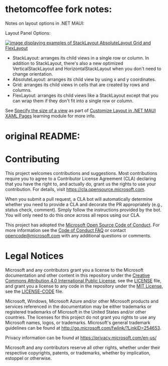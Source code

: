 # thetomcoffee fork notes: 

Notes on layout options in .NET MAUI:

Layout Panel Options:  

[![image displaying examples of StackLayout AbsoluteLayout Grid and FlexLayout](https://learn.microsoft.com/en-us/training/dot-net-maui/customize-xaml-pages-layout/media/2-layouts.png)](https://learn.microsoft.com/en-us/training/modules/customize-xaml-pages-layout/2-specify-size-view)


 *   StackLayout: arranges its child views in a single row or column. In addition to StackLayout, there's also a new optimized VerticalStackLayout and HorizontalStackLayout when you don't need to change orientation.
 *   AbsoluteLayout: arranges its child view by using x and y coordinates.
 *   Grid: arranges its child views in cells that are created by rows and columns.
 *   FlexLayout: arranges its child views like a StackLayout except that you can wrap them if they don't fit into a single row or column.
    
 See [Specify the size of a view](https://learn.microsoft.com/en-us/training/modules/customize-xaml-pages-layout/2-specify-size-view) as part of [Customize Layout in .NET MAUI XAML Pages](https://learn.microsoft.com/en-us/training/modules/customize-xaml-pages-layout/) learning module for more info.


# original README: 


# Contributing

This project welcomes contributions and suggestions.  Most contributions require you to agree to a
Contributor License Agreement (CLA) declaring that you have the right to, and actually do, grant us
the rights to use your contribution. For details, visit https://cla.opensource.microsoft.com.

When you submit a pull request, a CLA bot will automatically determine whether you need to provide
a CLA and decorate the PR appropriately (e.g., status check, comment). Simply follow the instructions
provided by the bot. You will only need to do this once across all repos using our CLA.

This project has adopted the [Microsoft Open Source Code of Conduct](https://opensource.microsoft.com/codeofconduct/).
For more information see the [Code of Conduct FAQ](https://opensource.microsoft.com/codeofconduct/faq/) or
contact [opencode@microsoft.com](mailto:opencode@microsoft.com) with any additional questions or comments.

# Legal Notices

Microsoft and any contributors grant you a license to the Microsoft documentation and other content
in this repository under the [Creative Commons Attribution 4.0 International Public License](https://creativecommons.org/licenses/by/4.0/legalcode),
see the [LICENSE](LICENSE) file, and grant you a license to any code in the repository under the [MIT License](https://opensource.org/licenses/MIT), see the
[LICENSE-CODE](LICENSE-CODE) file.

Microsoft, Windows, Microsoft Azure and/or other Microsoft products and services referenced in the documentation
may be either trademarks or registered trademarks of Microsoft in the United States and/or other countries.
The licenses for this project do not grant you rights to use any Microsoft names, logos, or trademarks.
Microsoft's general trademark guidelines can be found at http://go.microsoft.com/fwlink/?LinkID=254653.

Privacy information can be found at https://privacy.microsoft.com/en-us/

Microsoft and any contributors reserve all other rights, whether under their respective copyrights, patents,
or trademarks, whether by implication, estoppel or otherwise.
